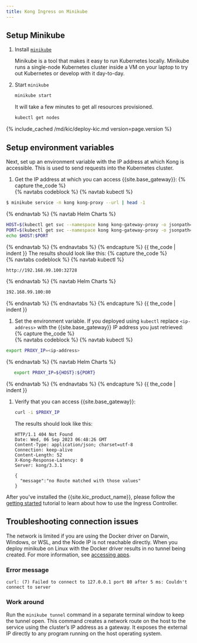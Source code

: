 ```yaml
---
title: Kong Ingress on Minikube
---
```


## Setup Minikube

1. Install [`minikube`](https://github.com/kubernetes/minikube)

   Minikube is a tool that makes it easy to run Kubernetes locally.
   Minikube runs a single-node Kubernetes cluster inside a VM on your laptop
   to try out Kubernetes or develop with it day-to-day.

1. Start `minikube`

   ```bash
   minikube start
   ```

   It will take a few minutes to get all resources provisioned.

   ```bash
   kubectl get nodes
   ```

{% include_cached /md/kic/deploy-kic.md version=page.version %}

## Setup environment variables

Next, set up an environment variable with the IP address at which
Kong is accessible. This is used to send requests into the
Kubernetes cluster.

1. Get the IP address at which you can access {{site.base_gateway}}:
   {% capture the_code %}   
{% navtabs codeblock %}
{% navtab kubectl %}
```bash
$ minikube service -n kong kong-proxy --url | head -1
```
{% endnavtab %}
{% navtab Helm Charts %}
   ```bash
   HOST=$(kubectl get svc --namespace kong kong-gateway-proxy -o jsonpath='{.status.loadBalancer.ingress[0].ip}')
   PORT=$(kubectl get svc --namespace kong kong-gateway-proxy -o jsonpath='{.spec.ports[0].port}')
   echo $HOST:$PORT
   ```
{% endnavtab %}
{% endnavtabs %}
{% endcapture %}
{{ the_code | indent }}
    The results should look like this:
   {% capture the_code %}  
{% navtabs codeblock %}
{% navtab kubectl %}
```bash
http://192.168.99.100:32728
```
{% endnavtab %}
{% navtab Helm Charts %}
   ```bash
   192.168.99.100:80
   ```
{% endnavtab %}
{% endnavtabs %}
{% endcapture %}
{{ the_code | indent }}  
1. Set the environment variable. If you deployed using `kubectl` replace `<ip-address>` with the {{site.base_gateway}} IP address you just retrieved:
   {% capture the_code %}     
{% navtabs codeblock %}
{% navtab kubectl %}
```bash
export PROXY_IP=<ip-address>
```
{% endnavtab %}
{% navtab Helm Charts %}
```bash
   export PROXY_IP=${HOST}:${PORT}
   ```
{% endnavtab %}
{% endnavtabs %}
{% endcapture %}
{{ the_code | indent }} 
1. Verify that you can access {{site.base_gateway}}:

   ```bash
   curl -i $PROXY_IP
   ```
   The results should look like this:
   ```text
   HTTP/1.1 404 Not Found
   Date: Wed, 06 Sep 2023 06:48:26 GMT
   Content-Type: application/json; charset=utf-8
   Connection: keep-alive
   Content-Length: 52
   X-Kong-Response-Latency: 0
   Server: kong/3.3.1

   {
     "message":"no Route matched with those values"
   }
   ```
After you've installed the {{site.kic_product_name}}, please follow the
[getting started](/kubernetes-ingress-controller/{{page.kong_version}}/guides/getting-started) tutorial to learn
about how to use the Ingress Controller.

## Troubleshooting connection issues

The network is limited if you are using the Docker driver on Darwin, Windows, or WSL, and the Node IP is not reachable directly.
When you deploy minikube on Linux with the Docker driver results in no tunnel being created. For more information, see [accessing apps](https://minikube.sigs.k8s.io/docs/handbook/accessing/#using-minikube-service-with-tunnel).

### Error message

`curl: (7) Failed to connect to 127.0.0.1 port 80 after 5 ms: Couldn't connect to server`

### Work around

 Run the `minikube tunnel` command in a separate terminal window to keep the tunnel open. This command creates a network route on the host to the service using the cluster’s IP address as a gateway. It exposes the external IP directly to any program running on the host operating system.

